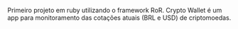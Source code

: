 Primeiro projeto em ruby utilizando o framework RoR.
Crypto Wallet é um app para monitoramento das cotações atuais (BRL e USD) de criptomoedas.
